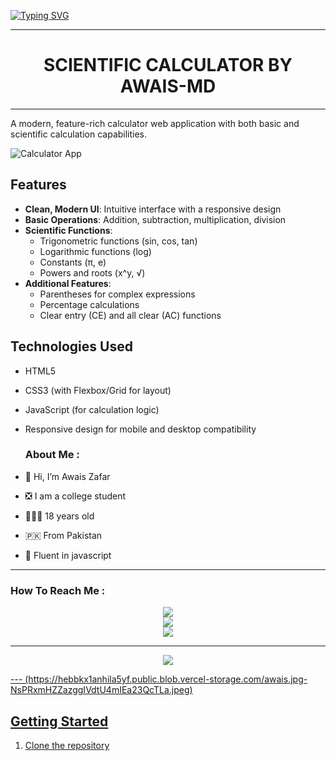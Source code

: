 <a href="https://git.io/typing-svg"><img src="https://readme-typing-svg.demolab.com?font=Black+Ops+One&size=100&pause=1000&color=FF033E&center=true&width=1000&height=200&lines=AWAIS-MD" alt="Typing SVG" /></a>
  </p>
  
---

<p align="center">
  <h1 align="center">SCIENTIFIC CALCULATOR BY AWAIS-MD</h1>
</p>

---

A modern, feature-rich calculator web application with both basic and scientific calculation capabilities.

![Calculator App](https://hebbkx1anhila5yf.public.blob.vercel-storage.com/IMG-20250316-WA0142.jpg-kiroNHJRhzM1QFN51OGdHS4c3H9vOw.jpeg)

## Features

- **Clean, Modern UI**: Intuitive interface with a responsive design
- **Basic Operations**: Addition, subtraction, multiplication, division
- **Scientific Functions**: 
  - Trigonometric functions (sin, cos, tan)
  - Logarithmic functions (log)
  - Constants (π, e)
  - Powers and roots (x^y, √)
- **Additional Features**:
  - Parentheses for complex expressions
  - Percentage calculations
  - Clear entry (CE) and all clear (AC) functions

## Technologies Used
- HTML5
- CSS3 (with Flexbox/Grid for layout)
- JavaScript (for calculation logic)
- Responsive design for mobile and desktop compatibility

  ###  About Me :
- 👋 Hi, I’m Awais Zafar
- ❎ I am a college student
- 👨🏻‍🦱 18 years old 
- 🇵🇰 From Pakistan
- 🌱 Fluent in javascript

---

###  How To Reach Me :
<p align="center">
<a href="https://youtube.com/@AwaisModsOfficial"><img src="https://img.shields.io/badge/YouTube-ff0000?style=for-the-badge&logo=youtube&logoColor=ff000000&link=https://youtube.com/@DGXeon" /><br>
<a href="https://whatsapp.com/channel/0029Vb9k3Sl3QxSABoyVwx2j"><img src="https://img.shields.io/badge/WhatsApp Channel-25D366?style=for-the-badge&logo=whatsapp&logoColor=white&link=https://whatsapp.com/channel/0029Vb9k3Sl3QxSABoyVwx2j" /><br>
<a href="https://t.me/AwaisZafar147"><img src="https://img.shields.io/badge/Telegram-00FFFF?style=for-the-badge&logo=telegram&logoColor=white" />
</p>

---
<p align="center">
  <img src="https://ibb.co/V0zvL4mZ/IMG-20241231-WA0096.jpg" />
</p>
---
(https://hebbkx1anhila5yf.public.blob.vercel-storage.com/awais.jpg-NsPRxmHZZazggIVdtU4mIEa23QcTLa.jpeg)

## Getting Started

1. Clone the repository



